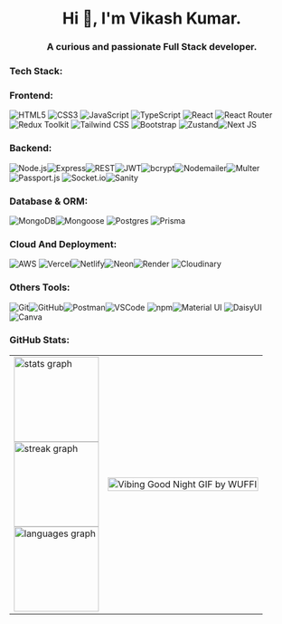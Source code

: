 
<h1 align="center">Hi 👋, I'm Vikash Kumar.</h1>
<h3 align="center">A curious and passionate Full Stack developer.</h3>


### Tech Stack:

### Frontend:

 ![HTML5](https://img.shields.io/badge/html5-%23E34F26.svg?style=for-the-badge&logo=html5&logoColor=white) ![CSS3](https://img.shields.io/badge/css3-%231572B6.svg?style=for-the-badge&logo=css3&logoColor=white) 
 ![JavaScript](https://img.shields.io/badge/JavaScript-F7DF1E?style=for-the-badge&logo=javascript&logoColor=black)
 ![TypeScript](https://img.shields.io/badge/typescript-%23007ACC.svg?style=for-the-badge&logo=typescript&logoColor=white)  ![React](https://img.shields.io/badge/React-61DAFB?style=for-the-badge&logo=react&logoColor=black) ![React Router](https://img.shields.io/badge/React_Router-CA4245?style=for-the-badge&logo=react-router&logoColor=white)  ![Redux Toolkit](https://img.shields.io/badge/Redux_Toolkit-764ABC?style=for-the-badge&logo=redux&logoColor=white)  ![Tailwind CSS](https://img.shields.io/badge/Tailwind_CSS-38B2AC?style=for-the-badge&logo=tailwind-css&logoColor=white)  ![Bootstrap](https://img.shields.io/badge/Bootstrap-7952B3?style=for-the-badge&logo=bootstrap&logoColor=white)  ![Zustand](https://img.shields.io/badge/Zustand-000000?style=for-the-badge&logo=zustand&logoColor=white)![Next JS](https://img.shields.io/badge/Next-black?style=for-the-badge&logo=next.js&logoColor=white)

### Backend:
![Node.js](https://img.shields.io/badge/Node.js-339933?style=for-the-badge&logo=node.js&logoColor=white)![Express](https://img.shields.io/badge/Express-000000?style=for-the-badge&logo=express&logoColor=white)![REST](https://img.shields.io/badge/REST_API-00A9E0?style=for-the-badge&logo=rest&logoColor=white)![JWT](https://img.shields.io/badge/JWT-000000?style=for-the-badge&logo=jsonwebtokens&logoColor=white)![bcrypt](https://img.shields.io/badge/bcrypt-262627?style=for-the-badge&logo=bcrypt&logoColor=white)![Nodemailer](https://img.shields.io/badge/Nodemailer-FF5A5F?style=for-the-badge&logo=nodemailer&logoColor=white)![Multer](https://img.shields.io/badge/Multer-7A86A6?style=for-the-badge&logo=multer&logoColor=white)![Passport.js](https://img.shields.io/badge/Passport-34E1A4?style=for-the-badge&logo=passport&logoColor=black)
![Socket.io](https://img.shields.io/badge/Socket.io-010101?style=for-the-badge&logo=socket.io&logoColor=white)![Sanity](https://img.shields.io/badge/Sanity-%23FF4A6F.svg?style=for-the-badge&logo=sanity&logoColor=white)

### Database & ORM:
 ![MongoDB](https://img.shields.io/badge/MongoDB-%234ea94b.svg?style=for-the-badge&logo=mongodb&logoColor=white)![Mongoose](https://img.shields.io/badge/Mongoose-880000?style=for-the-badge&logo=mongoose&logoColor=white)
![Postgres](https://img.shields.io/badge/postgres-%23316192.svg?style=for-the-badge&logo=postgresql&logoColor=white) ![Prisma](https://img.shields.io/badge/Prisma-3982CE?style=for-the-badge&logo=Prisma&logoColor=white)


### Cloud And Deployment:
![AWS](https://img.shields.io/badge/AWS-232F3E?style=for-the-badge&logo=amazon-aws&logoColor=white)
 ![Vercel](https://img.shields.io/badge/Vercel-000000?style=for-the-badge&logo=vercel&logoColor=white)![Netlify](https://img.shields.io/badge/Netlify-00C7B7?style=for-the-badge&logo=netlify&logoColor=white)![Neon](https://img.shields.io/badge/Neon-%2300B4FF.svg?style=for-the-badge&logo=neon&logoColor=white)![Render](https://img.shields.io/badge/Render-%232E2E2E.svg?style=for-the-badge&logo=render&logoColor=white) ![Cloudinary](https://img.shields.io/badge/Cloudinary-2800FF?style=for-the-badge&logo=cloudinary&logoColor=white)
 
 
### Others Tools:
![Git](https://img.shields.io/badge/Git-F05032?style=for-the-badge&logo=git&logoColor=white)![GitHub](https://img.shields.io/badge/GitHub-181717?style=for-the-badge&logo=github&logoColor=white)![Postman](https://img.shields.io/badge/Postman-FF6C37?style=for-the-badge&logo=postman&logoColor=white)![VSCode](https://img.shields.io/badge/VSCode-007ACC?style=for-the-badge&logo=visual-studio-code&logoColor=white)
 ![npm](https://img.shields.io/badge/npm-CB3837?style=for-the-badge&logo=npm&logoColor=white)![Material UI](https://img.shields.io/badge/Material_UI-00B0FF?style=for-the-badge&logo=mui&logoColor=white)
 ![DaisyUI](https://img.shields.io/badge/DaisyUI-51C7B7?style=for-the-badge&logo=daisyui&logoColor=white)![Canva](https://img.shields.io/badge/Canva-%2300C4CC.svg?style=for-the-badge&logo=Canva&logoColor=white)
 
 


### GitHub Stats:


<table align="center" border="0" cellspacing="0" cellpadding="0">
<tr>
 <td>
      <img src="https://github-readme-stats.vercel.app/api?username=becodewala-youtube&hide_title=false&hide_rank=false&show_icons=true&include_all_commits=true&count_private=true&disable_animations=false&theme=dracula&locale=en&hide_border=false" height="150" alt="stats graph" />
      <br/>
      <img src="https://streak-stats.demolab.com?user=becodewala-youtube&locale=en&mode=daily&theme=dracula&hide_border=false&border_radius=5" height="150" alt="streak graph" />
      <br/>
      <img src="https://github-readme-stats.vercel.app/api/top-langs?username=becodewala-youtube&locale=en&hide_title=false&layout=compact&card_width=320&langs_count=5&theme=dracula&hide_border=false" height="150" alt="languages graph" />
    </td>


<td>
      <img src="https://github.com/user-attachments/assets/2973319f-127c-4d3e-bcfb-d863cdd27e7a"
           alt="Vibing Good Night GIF by WUFFI"
           width="100%" />
    </td>

</tr>

</table>



